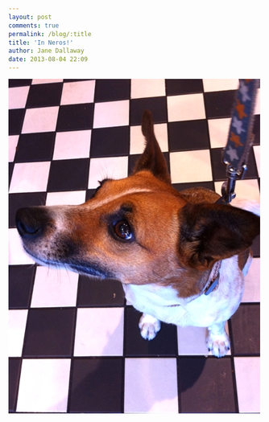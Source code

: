 ```yaml
---
layout: post
comments: true
permalink: /blog/:title
title: 'In Neros!'
author: Jane Dallaway
date: 2013-08-04 22:09
---
```


<div><a href="/media/tp_photo.JPG"><img src="/media/tp_thumb_photo.JPG" width="500" height="666"/></a></div>



 
      
